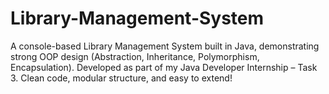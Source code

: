 # Library-Management-System
A console-based Library Management System built in Java, demonstrating strong OOP design (Abstraction, Inheritance, Polymorphism, Encapsulation). Developed as part of my Java Developer Internship – Task 3. Clean code, modular structure, and easy to extend!
